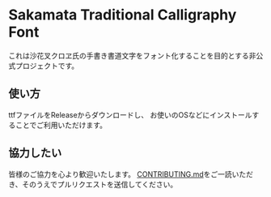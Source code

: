 # Sakamata Traditional Calligraphy Font

これは沙花叉クロヱ氏の手書き書道文字をフォント化することを目的とする非公式プロジェクトです。

## 使い方
ttfファイルをReleaseからダウンロードし、
お使いのOSなどにインストールすることでご利用いただけます。

## 協力したい
皆様のご協力を心より歓迎いたします。
[CONTRIBUTING.md](CONTRIBUTING.md)をご一読いただき、そのうえでプルリクエストを送信してください。
